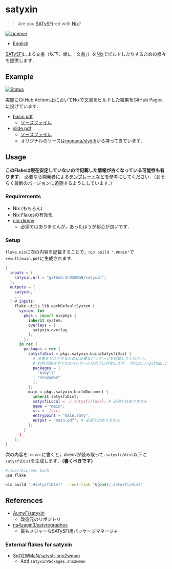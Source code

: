 # satyxin

> Are you [SATySFi](https://github.com/gfngfn/SATySFi)-ed with [Nix](https://nixos.org/)?

[![License](https://img.shields.io/github/license/SnO2WMaN/satyxin?style=flat)](https://github.com/SnO2WMaN/satyxin/blob/main/LICENSE)

- [English](./README-en.md)

[SATySFi](https://github.com/gfngfn/SATySFi)による文書（以下，単に「文書」）を[Nix](https://nixos.org/)でビルドしたりするための様々を提供します．

## Example

[![Status](https://github.com/SnO2WMaN/satyxin/actions/workflows/gh-pages.yml/badge.svg)](https://github.com/SnO2WMaN/satyxin/actions/workflows/gh-pages.yml)

実際にGitHub Actions上においてNixで文書をビルドした結果をGitHub Pagesに投げています．

- [basic.pdf](https://sno2wman.github.io/satyxin/basic.pdf)
  - [ソースファイル](https://github.com/SnO2WMaN/satyxinur/tree/main/example/basic)
- [slide.pdf](https://sno2wman.github.io/satyxin/basic.pdf)
  - [ソースファイル](https://github.com/SnO2WMaN/satyxinur/tree/main/example/slide)
  - オリジナルのソースは[monaqa/slydifi](https://github.com/monaqa/slydifi/tree/e9d0f57c9e27c77888582eaa9ad8b9fd35a12828/doc)から持ってきています．

## Usage

**このFlakeは現在安定していないので記載した情報が古くなっている可能性も有ります．** 必要なら開発者による[テンプレート](https://github.com/SnO2WMaN/satysfi-nixtemplate)などを参考にしてください．（おそらく最新のバージョンに追随するようにしています．）

### Requirements

- Nix (もちろん)
- [Nix Flakes](https://nixos.wiki/wiki/Flakes#Enable_flakes)の有効化
- [nix-direnv](https://github.com/nix-community/nix-direnv)
  - 必須ではありませんが，あったほうが都合が良いです．

### Setup

`flake.nix`に次の内容を記載することで，`nix build ".#main"`で`result/main.pdf`に生成されます.

```nix
{
  inputs = { 
    satyxin.url = "github:SnO2WMaN/satyxin";
  };
  outputs = { 
    satyxin, 
    ...
  } @ inputs:
    flake-utils.lib.eachDefaultSystem (
      system: let
        pkgs = import nixpkgs {
          inherit system;
          overlays = [ 
            satyxin.overlay
          ];
        };
      in rec {
        packages = rec {
          satysfiDist = pkgs.satyxin.buildSatysfiDist {
            # 文書をビルドするために必要なパッケージを記載してください．
            # 利用可能なすべてのパッケージは以下に存在します． https://github.com/SnO2WMaN/satyxin/tree/main/pkgs
            packages = [
              "bibyfi"
              "sno2wman"
            ];
          };
          main = pkgs.satyxin.buildDocument {
            inherit satysfiDist;
            satysfiLocal = ./.satysfi/local; # 必須ではありません
            name = "main";
            src = ./src;
            entrypoint = "main.saty";
            output = "main.pdf"; # 必須ではありません
          };
        }
      }
    );
}
```

次の内容を`.envrc`に書くと，direnvが読み取って`.satysfi/dist`以下に`satysfiDist`を生成します．**（書くべきです）**

```sh
#!/usr/bin/env bash
use flake

nix build ".#satysfiDist"  --out-link "$(pwd)/.satysfi/dist"
```

## References

- [AumyF/satyxin](https://github.com/AumyF/satyxin)
  - 改造元のリポジトリ
- [na4zagin3/satyrographos](https://github.com/na4zagin3/satyrographos)
  - 最もメジャーなSATySFi用パッケージマネージャ

### External flakes for satyxin

- [SnO2WMaN/satysfi-sno2wman](https://github.com/SnO2WMaN/satysfi-sno2wman)
  - Add `satyxinPackages.sno2wman`
